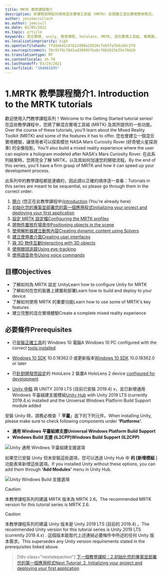 ```yaml
---
title: MRTK 教學課程簡介
description: 本課程說明如何使用混合實境工具組 (MRTK) 從頭建立混合實境應用程式。
author: jessemcculloch
ms.author: jemccull
ms.date: 02/05/2021
ms.topic: article
keywords: 混合實境, unity, 教學課程, hololens, MRTK, 混合實境工具組, 解算器, 眼球追蹤, 語音命令
ms.localizationpriority: high
ms.openlocfilehash: 7fd4a641c87b13d09a25926cfe65fa7b8c66c2f0
ms.sourcegitcommit: 59c91f8c70d1ad30995fba6cf862615e25e78d10
ms.translationtype: MT
ms.contentlocale: zh-TW
ms.lasthandoff: 03/19/2021
ms.locfileid: "104681695"
---
```

# <a name="1-introduction-to-the-mrtk-tutorials"></a><span data-ttu-id="50fee-104">1.MRTK 教學課程簡介</span><span class="sxs-lookup"><span data-stu-id="50fee-104">1. Introduction to the MRTK tutorials</span></span>

<span data-ttu-id="50fee-105">歡迎使用入門教學課程系列！</span><span class="sxs-lookup"><span data-stu-id="50fee-105">Welcome to the Getting Started tutorial series!</span></span> <span data-ttu-id="50fee-106">在這些教學課程中，您將了解混合實境工具組 (MRTK) 及其所提供的一些功能。</span><span class="sxs-lookup"><span data-stu-id="50fee-106">Over the course of these tutorials, you'll learn about the Mixed Reality Toolkit (MRTK) and some of the features it has to offer.</span></span> <span data-ttu-id="50fee-107">您也會建立一個混合實境體驗，讓使用者可以探索模仿 NASA Mars Curiosity Rover (好奇號火星探測車) 的全像投影。</span><span class="sxs-lookup"><span data-stu-id="50fee-107">You'll also build a mixed reality experience where the user can explore a hologram modeled after NASA's Mars Curiosity Rover.</span></span> <span data-ttu-id="50fee-108">在此系列結束時，您將完全了解 MRTK，以及其如何加速您的開發流程。</span><span class="sxs-lookup"><span data-stu-id="50fee-108">By the end of this series, you'll have a firm grasp of MRTK and how it can speed up your development process.</span></span>

<span data-ttu-id="50fee-109">此系列中的教學課程都是連續的，因此請以正確的順序逐一查看：</span><span class="sxs-lookup"><span data-stu-id="50fee-109">Tutorials in this series are meant to be sequential, so please go through them in the correct order:</span></span>

1. <span data-ttu-id="50fee-110">[簡介](mr-learning-base-01.md) (您正在此教學課程中)</span><span class="sxs-lookup"><span data-stu-id="50fee-110">[Introduction](mr-learning-base-01.md) (You're already here)</span></span>
2. [<span data-ttu-id="50fee-111">初始化您的專案並部署您的第一個應用程式</span><span class="sxs-lookup"><span data-stu-id="50fee-111">Initializing your project and deploying your first application</span></span>](mr-learning-base-02.md)
3. [<span data-ttu-id="50fee-112">設定 MRTK 設定檔</span><span class="sxs-lookup"><span data-stu-id="50fee-112">Configuring the MRTK profiles</span></span>](mr-learning-base-03.md)
4. [<span data-ttu-id="50fee-113">將物件置放在場景中</span><span class="sxs-lookup"><span data-stu-id="50fee-113">Positioning objects in the scene</span></span>](mr-learning-base-04.md)
5. [<span data-ttu-id="50fee-114">使用解析器建立動態內容</span><span class="sxs-lookup"><span data-stu-id="50fee-114">Creating dynamic content using Solvers</span></span>](mr-learning-base-05.md)
6. [<span data-ttu-id="50fee-115">建立使用者介面</span><span class="sxs-lookup"><span data-stu-id="50fee-115">Creating user interfaces</span></span>](mr-learning-base-06.md)
7. [<span data-ttu-id="50fee-116">與 3D 物件互動</span><span class="sxs-lookup"><span data-stu-id="50fee-116">Interacting with 3D objects</span></span>](mr-learning-base-07.md)
8. [<span data-ttu-id="50fee-117">使用眼球追蹤</span><span class="sxs-lookup"><span data-stu-id="50fee-117">Using eye-tracking</span></span>](mr-learning-base-08.md)
9. [<span data-ttu-id="50fee-118">使用語音命令</span><span class="sxs-lookup"><span data-stu-id="50fee-118">Using voice commands</span></span>](mr-learning-base-09.md)

## <a name="objectives"></a><span data-ttu-id="50fee-119">目標</span><span class="sxs-lookup"><span data-stu-id="50fee-119">Objectives</span></span>

* <span data-ttu-id="50fee-120">了解如何為 MRTK 設定 Unity</span><span class="sxs-lookup"><span data-stu-id="50fee-120">Learn how to configure Unity for MRTK</span></span>
* <span data-ttu-id="50fee-121">了解如何在您的裝置上建置和部署</span><span class="sxs-lookup"><span data-stu-id="50fee-121">Learn how to build and deploy to your device</span></span>
* <span data-ttu-id="50fee-122">了解如何使用 MRTK 的重要功能</span><span class="sxs-lookup"><span data-stu-id="50fee-122">Learn how to use some of MRTK's key features</span></span>
* <span data-ttu-id="50fee-123">建立完整的混合實境體驗</span><span class="sxs-lookup"><span data-stu-id="50fee-123">Create a complete mixed reality experience</span></span>

## <a name="prerequisites"></a><span data-ttu-id="50fee-124">必要條件</span><span class="sxs-lookup"><span data-stu-id="50fee-124">Prerequisites</span></span>

* <span data-ttu-id="50fee-125">已[安裝正確工具](../../install-the-tools.md)的 Windows 10 電腦</span><span class="sxs-lookup"><span data-stu-id="50fee-125">A Windows 10 PC configured with the correct [tools installed](../../install-the-tools.md)</span></span>
* <span data-ttu-id="50fee-126">[Windows 10 SDK](https://developer.microsoft.com/windows/downloads/windows-10-sdk/) 10.0.18362.0 或更新版本</span><span class="sxs-lookup"><span data-stu-id="50fee-126">[Windows 10 SDK](https://developer.microsoft.com/windows/downloads/windows-10-sdk/) 10.0.18362.0 or later</span></span>
* <span data-ttu-id="50fee-127">已[針對開發而設定](../../platform-capabilities-and-apis/using-visual-studio.md#enabling-developer-mode)的 HoloLens 2 裝置</span><span class="sxs-lookup"><span data-stu-id="50fee-127">A HoloLens 2 device [configured for development](../../platform-capabilities-and-apis/using-visual-studio.md#enabling-developer-mode)</span></span>

* <span data-ttu-id="50fee-128"><a href="https://docs.unity3d.com/Manual/GettingStartedInstallingHub.html" target="_blank">Unity 中樞</a> 與 UNITY 2019 LTS (目前已安裝 2019.4) x，並已新增通用 Windows 平臺組建支援模組</span><span class="sxs-lookup"><span data-stu-id="50fee-128"><a href="https://docs.unity3d.com/Manual/GettingStartedInstallingHub.html" target="_blank">Unity Hub</a> with Unity 2019 LTS (currently 2019.4.x) installed and the Universal Windows Platform Build Support module added</span></span>

<span data-ttu-id="50fee-129">安裝 Unity 時，請務必檢查「 **平臺**」底下的下列元件。</span><span class="sxs-lookup"><span data-stu-id="50fee-129">When installing Unity, please make sure to check following components under **'Platforms'**.</span></span>
* <span data-ttu-id="50fee-130">**通用 Windows 平臺組建支援**</span><span class="sxs-lookup"><span data-stu-id="50fee-130">**Universal Windows Platform Build Support**</span></span> 
* <span data-ttu-id="50fee-131">**Windows Build 支援 (IL2CPP)**</span><span class="sxs-lookup"><span data-stu-id="50fee-131">**Windows Build Support (IL2CPP)**</span></span>

![Unity 通用 Windows 平臺組建支援選項](../../../develop/images/Unity_Install_Option_UWP.png)

<span data-ttu-id="50fee-133">如果您已安裝 Unity 但未安裝這些選項，您可以透過 Unity Hub 中 **的 [新增模組** ] 功能表來新增這些選項。</span><span class="sxs-lookup"><span data-stu-id="50fee-133">If you installed Unity without these options, you can add them through **'Add Modules'** menu in Unity Hub.</span></span>

![Unity Windows Build 支援選項](../../../develop/images/Unity_Install_Option_UWP2.png)

> [!CAUTION]
> <span data-ttu-id="50fee-135">本教學課程系列的建議 MRTK 版本為 MRTK 2.6。</span><span class="sxs-lookup"><span data-stu-id="50fee-135">The recommended MRTK version for this tutorial series is MRTK 2.6.</span></span>

> [!CAUTION]
> <span data-ttu-id="50fee-136">本教學課程系列的建議 Unity 版本是 Unity 2019 LTS (目前的 2019.4) 。</span><span class="sxs-lookup"><span data-stu-id="50fee-136">The recommended Unity version for this tutorial series is Unity 2019 LTS (currently 2019.4.x) .</span></span> <span data-ttu-id="50fee-137">這個版本能取代上述連結必要條件中所述的任何 Unity 版本需求。</span><span class="sxs-lookup"><span data-stu-id="50fee-137">This supersedes any Unity version requirements stated in the prerequisites linked above.</span></span>

> [!div class="nextstepaction"]
> [<span data-ttu-id="50fee-138">下一個教學課程：2.初始化您的專案並部署您的第一個應用程式</span><span class="sxs-lookup"><span data-stu-id="50fee-138">Next Tutorial: 2. Initializing your project and deploying your first application</span></span>](mr-learning-base-02.md)

